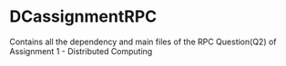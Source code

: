 # DCassignmentRPC
Contains all the dependency and main files of the RPC Question(Q2) of Assignment 1 - Distributed Computing 
